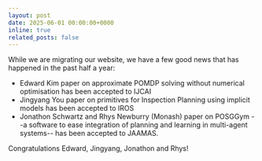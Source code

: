 ```yaml
---
layout: post
date: 2025-06-01 00:00:00+0000
inline: true
related_posts: false
---
```


While we are migrating our website, we have a few good news that has happened in the past half a year: 
* Edward Kim paper on approximate POMDP solving without numerical optimisation has been accepted to IJCAI
* Jingyang You paper on primitives for Inspection Planning using implicit models has been accepted to IROS
* Jonathon Schwartz and Rhys Newburry (Monash) paper on POSGGym --a software to ease integration of planning and learning in multi-agent systems-- has been accepted to JAAMAS.
  
Congratulations Edward, Jingyang, Jonathon and Rhys!
